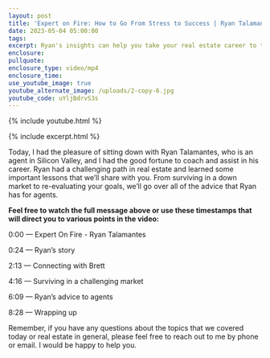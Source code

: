 ```yaml
---
layout: post
title: 'Expert on Fire: How to Go From Stress to Success | Ryan Talamantes '
date: 2023-05-04 05:00:00
tags:
excerpt: Ryan's insights can help you take your real estate career to the next level.
enclosure:
pullquote:
enclosure_type: video/mp4
enclosure_time:
use_youtube_image: true
youtube_alternate_image: /uploads/2-copy-6.jpg
youtube_code: uYljBdrvS3s
---
```

{% include youtube.html %}

{% include excerpt.html %}

Today, I had the pleasure of sitting down with Ryan Talamantes, who is an agent in Silicon Valley, and I had the good fortune to coach and assist in his career. Ryan had a challenging path in real estate and learned some important lessons that we’ll share with you. From surviving in a down market to re-evaluating your goals, we’ll go over all of the advice that Ryan has for agents.

**Feel free to watch the full message above or use these timestamps that will direct you to various points in the video:**

0:00 — Expert On Fire - Ryan Talamantes

0:24 — Ryan’s story

2:13 — Connecting with Brett

4:16 — Surviving in a challenging market

6:09 — Ryan’s advice to agents

8:28 — Wrapping up

Remember, if you have any questions about the topics that we covered today or real estate in general, please feel free to reach out to me by phone or email. I would be happy to help you.